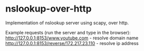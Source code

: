 # nslookup-over-http
Implementation of nslookup server using scapy, over http.

Example requests (run the server and type in the browser):
    http://127.0.0.1:8153/www.youtube.com - resolve domain name
    http://127.0.0.1:8153/reverse/172.217.23.110 - resolve ip address
